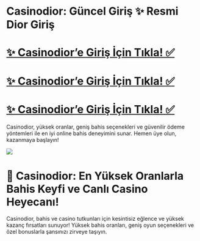 # Casinodior: Güncel Giriş ✨ Resmi Dior Giriş

# <a href="https://yenilink.org/girislinki">✨ Casinodior’e Giriş İçin Tıkla! ✅</a>  
# <a href="https://yenilink.org/girislinki">✨ Casinodior’e Giriş İçin Tıkla! ✅</a>  
# <a href="https://yenilink.org/girislinki">✨ Casinodior’e Giriş İçin Tıkla! ✅</a>    
Casinodior, yüksek oranlar, geniş bahis seçenekleri ve güvenilir ödeme yöntemleri ile en iyi online bahis deneyimini sunar. Hemen üye olun, kazanmaya başlayın!

<a href="https://yenilink.org/girislinki"><img src="https://s13.gifyu.com/images/b2l9N.gif"></a> 

# 🚀 Casinodior: En Yüksek Oranlarla Bahis Keyfi ve Canlı Casino Heyecanı!
Casinodior, bahis ve casino tutkunları için kesintisiz eğlence ve yüksek kazanç fırsatları sunuyor! Yüksek bahis oranları, geniş oyun seçenekleri ve özel bonuslarla şansınızı zirveye taşıyın.

